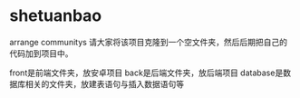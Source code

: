 # shetuanbao
arrange communitys
请大家将该项目克隆到一个空文件夹，然后后期把自己的代码加到项目中。

front是前端文件夹，放安卓项目
back是后端文件夹，放后端项目
database是数据库相关的文件夹，放建表语句与插入数据语句等
